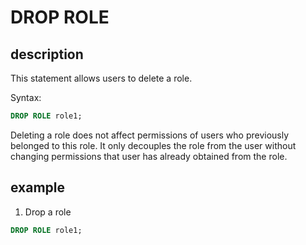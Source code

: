 # DROP ROLE

## description

This statement allows users to delete a role.

Syntax:

```sql
DROP ROLE role1;
```

 Deleting a role does not affect permissions of users who previously belonged to this role. It only decouples the role from the user without changing permissions that user has already obtained from the role.

## example

1. Drop a role

  ```sql
  DROP ROLE role1;
  ```
